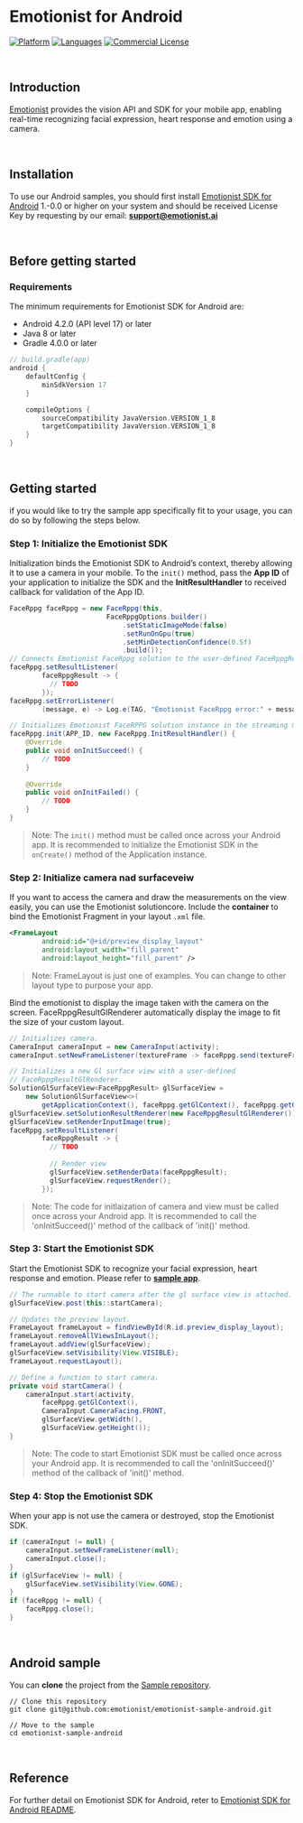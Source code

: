 # Emotionist for Android

[![Platform](https://img.shields.io/badge/platform-android-orange.svg)](https://github.com/emotionist/emotionist-sample-android)
[![Languages](https://img.shields.io/badge/language-java-orange.svg)](https://github.com/emotionist/emotionist-sample-android)
[![Commercial License](https://img.shields.io/badge/license-Commercial-brightgreen.svg)](https://github.com/emotionist/emotionist-sample-android/blob/master/LICENSE.md)

<br />

## Introduction

[Emotionist](http://emotionist.ai) provides the vision API and SDK for your mobile app, enabling real-time recognizing facial expression, heart response and emotion using a camera.

<br />

## Installation

To use our Android samples, you should first install [Emotionist SDK for Android](https://github.com/emotionist/emotionist-sdk-android) 1.-0.0 or higher on your system and should be received License Key by requesting by our email: **support@emotionist.ai** <br /> 

<br />

## Before getting started

### Requirements

The minimum requirements for Emotionist SDK for Android are:

- Android 4.2.0 (API level 17) or later
- Java 8 or later
- Gradle 4.0.0 or later

```groovy
// build.gradle(app)
android {
    defaultConfig {
        minSdkVersion 17
    }

    compileOptions {
        sourceCompatibility JavaVersion.VERSION_1_8
        targetCompatibility JavaVersion.VERSION_1_8
    }
}
```

<br />

## Getting started

if you would like to try the sample app specifically fit to your usage, you can do so by following the steps below.

### Step 1: Initialize the Emotionist SDK

Initialization binds the Emotionist SDK to Android’s context, thereby allowing it to use a camera in your mobile. To the `init()` method, pass the **App ID** of your application to initialize the SDK and the **InitResultHandler** to received callback for validation of the App ID.

```java
FaceRppg faceRppg = new FaceRppg(this,
                        FaceRppgOptions.builder()
                            .setStaticImageMode(false)
                            .setRunOnGpu(true)
                            .setMinDetectionConfidence(0.5f)
                            .build());
// Connects Emotionist FaceRppg solution to the user-defined FaceRppgResultImageView.
faceRppg.setResultListener(
        faceRppgResult -> {
          // TODO
        });
faceRppg.setErrorListener(
        (message, e) -> Log.e(TAG, "Emotionist FaceRppg error:" + message));

// Initializes Emotionist FaceRPPG solution instance in the streaming mode.
faceRppg.init(APP_ID, new FaceRppg.InitResultHandler() {
    @Override
    public void onInitSucceed() {
        // TODO
    }
    
    @Override
    public void onInitFailed() {
        // TODO
    }
}
```

> Note: The `init()` method must be called once across your Android app. It is recommended to initialize the Emotionist SDK in the `onCreate()` method of the Application instance.

### Step 2: Initialize camera nad surfaceveiw

If you want to access the camera and draw the measurements on the view easily, you can use the Emotionist solutioncore. Include the **container** to bind the Emotionist Fragment in your layout `.xml` file.

```xml
<FrameLayout
        android:id="@+id/preview_display_layout"
        android:layout_width="fill_parent"
        android:layout_height="fill_parent" />
```

> Note: FrameLayout is just one of examples. You can change to other layout type to purpose your app.

Bind the emotionist to display the image taken with the camera on the screen. FaceRppgResultGlRenderer automatically display the image to fit the size of your custom layout.

```java
// Initializes camera.
CameraInput cameraInput = new CameraInput(activity);
cameraInput.setNewFrameListener(textureFrame -> faceRppg.send(textureFrame));

// Initializes a new Gl surface view with a user-defined
// FaceRppgResultGlRenderer.
SolutionGlSurfaceView<FaceRppgResult> glSurfaceView = 
    new SolutionGlSurfaceView<>(
        getApplicationContext(), faceRppg.getGlContext(), faceRppg.getGlMajorVersion());
glSurfaceView.setSolutionResultRenderer(new FaceRppgResultGlRenderer());
glSurfaceView.setRenderInputImage(true);
faceRppg.setResultListener(
        faceRppgResult -> {
          // TODO
          
          // Render view
          glSurfaceView.setRenderData(faceRppgResult);
          glSurfaceView.requestRender();
        });
```

> Note: The code for initlaization of camera and view must be called once across your Android app. It is recommended to call the 'onInitSucceed()' method of the callback of 'init()' method.

### Step 3: Start the Emotionist SDK

Start the Emotionist SDK to recognize your facial expression, heart response and emotion. Please refer to **[sample app](https://github.com/emotionist/emotionist-sample-android)**.

```java
// The runnable to start camera after the gl surface view is attached.
glSurfaceView.post(this::startCamera);

// Updates the preview layout.
FrameLayout frameLayout = findViewById(R.id.preview_display_layout);
frameLayout.removeAllViewsInLayout();
frameLayout.addView(glSurfaceView);
glSurfaceView.setVisibility(View.VISIBLE);
frameLayout.requestLayout();

// Define a function to start camera.
private void startCamera() {
    cameraInput.start(activity,
        faceRppg.getGlContext(),
        CameraInput.CameraFacing.FRONT,
        glSurfaceView.getWidth(),
        glSurfaceView.getHeight());
}
```

> Note: The code to start Emotionist SDK must be called once across your Android app. It is recommended to call the 'onInitSucceed()' method of the callback of 'init()' method.

### Step 4: Stop the Emotionist SDK

When your app is not use the camera or destroyed, stop the Emotionist SDK.

```java
if (cameraInput != null) {
    cameraInput.setNewFrameListener(null);
    cameraInput.close();
}
if (glSurfaceView != null) {
    glSurfaceView.setVisibility(View.GONE);
}
if (faceRppg != null) {
    faceRppg.close();
}
```


<br />

## Android sample

You can **clone** the project from the [Sample repository](https://github.com/emotionist/emotionist-sample-android).

```
// Clone this repository
git clone git@github.com:emotionist/emotionist-sample-android.git

// Move to the sample
cd emotionist-sample-android
```

<br />

## Reference

For further detail on Emotionist SDK for Android, reter to [Emotionist SDK for Android README](https://github.com/emotionist/emotionist-sdk-android/blob/master/README.md).
